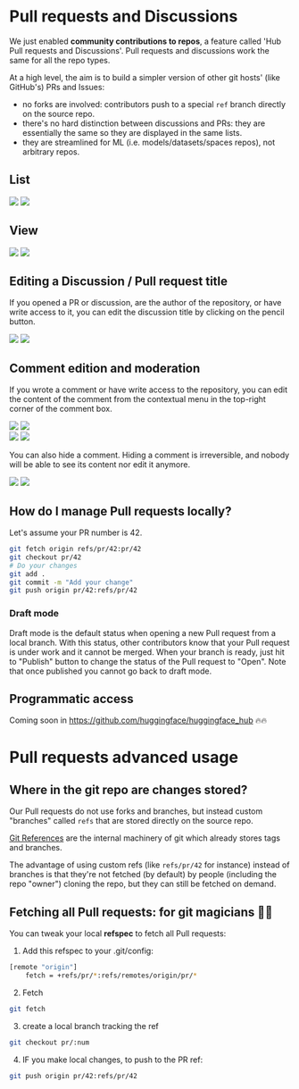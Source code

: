 # Pull requests and Discussions

We just enabled **community contributions to repos**, a feature called 'Hub Pull requests and Discussions'. Pull requests and discussions work the same for all the repo types.

At a high level, the aim is to build a simpler version of other git hosts' (like GitHub's) PRs and Issues:
- no forks are involved: contributors push to a special `ref` branch directly on the source repo.
- there's no hard distinction between discussions and PRs: they are essentially the same so they are displayed in the same lists.
- they are streamlined for ML (i.e. models/datasets/spaces repos), not arbitrary repos.

## List

<div class="flex justify-center">
<img class="block dark:hidden" src="https://huggingface.co/datasets/huggingface/documentation-images/resolve/main/hub/discussions-list.png"/>
<img class="hidden dark:block" src="https://huggingface.co/datasets/huggingface/documentation-images/resolve/main/hub/discussions-list-dark.png"/>
</div>

## View

<div class="flex justify-center">
<img class="block dark:hidden" src="https://huggingface.co/datasets/huggingface/documentation-images/resolve/main/hub/discussions-view.png"/>
<img class="hidden dark:block" src="https://huggingface.co/datasets/huggingface/documentation-images/resolve/main/hub/discussions-view-dark.png"/>
</div>

## Editing a Discussion / Pull request title

If you opened a PR or discussion, are the author of the repository, or have write access to it, you can edit the discussion title by clicking on the pencil button.

<div class="flex justify-center">
<img class="block dark:hidden" src="https://huggingface.co/datasets/huggingface/documentation-images/resolve/main/hub/discussions-edit-title.PNG"/>
<img class="hidden dark:block" src="https://huggingface.co/datasets/huggingface/documentation-images/resolve/main/hub/discussions-edit-title-dark.PNG"/>
</div>


## Comment edition and moderation

If you wrote a comment or have write access to the repository, you can edit the content of the comment from the contextual menu in the top-right corner of the comment box.

<div class="flex justify-center">
<img class="block dark:hidden" src="https://huggingface.co/datasets/huggingface/documentation-images/resolve/main/hub/discussions-comment-menu.png"/>
<img class="hidden dark:block" src="https://huggingface.co/datasets/huggingface/documentation-images/resolve/main/hub/discussions-comment-menu-dark.png"/>
</div>

<div class="flex justify-center">
<img class="block dark:hidden" src="https://huggingface.co/datasets/huggingface/documentation-images/resolve/main/hub/discussions-comment-menu-edit.png"/>
<img class="hidden dark:block" src="https://huggingface.co/datasets/huggingface/documentation-images/resolve/main/hub/discussions-comment-menu-edit-dark.png"/>
</div>

You can also hide a comment. Hiding a comment is irreversible, and nobody will be able to see its content nor edit it anymore.

<div class="flex justify-center">
<img class="block dark:hidden" src="https://huggingface.co/datasets/huggingface/documentation-images/resolve/main/hub/discussions-comment-hidden.png"/>
<img class="hidden dark:block" src="https://huggingface.co/datasets/huggingface/documentation-images/resolve/main/hub/discussions-comment-hidden-dark.png"/>
</div>



## How do I manage Pull requests locally?

Let's assume your PR number is 42. 

```bash
git fetch origin refs/pr/42:pr/42
git checkout pr/42
# Do your changes
git add .
git commit -m "Add your change"
git push origin pr/42:refs/pr/42
```

### Draft mode

Draft mode is the default status when opening a new Pull request from a local branch. With this status, other contributors know that your Pull request is under work and it cannot be merged. When your branch is ready, just hit to "Publish" button to change the status of the Pull request to "Open". Note that once published you cannot go back to draft mode. 

## Programmatic access

Coming soon in https://github.com/huggingface/huggingface_hub 🔥🔥

# Pull requests advanced usage

## Where in the git repo are changes stored?

Our Pull requests do not use forks and branches, but instead custom "branches" called `refs` that are stored directly on the source repo.

[Git References](https://git-scm.com/book/en/v2/Git-Internals-Git-References) are the internal machinery of git which already stores tags and branches.

The advantage of using custom refs (like `refs/pr/42` for instance) instead of branches is that they're not fetched (by default) by people (including the repo "owner") cloning the repo, but they can still be fetched on demand.


## Fetching all Pull requests: for git magicians 🧙‍♀️

You can tweak your local **refspec** to fetch all Pull requests:

1. Add this refspec to your .git/config:

```bash
[remote "origin"]
	fetch = +refs/pr/*:refs/remotes/origin/pr/*
```

2. Fetch

```bash
git fetch
```

3. create a local branch tracking the ref

```bash
git checkout pr/:num
```

4. IF you make local changes, to push to the PR ref:

```bash
git push origin pr/42:refs/pr/42
```


